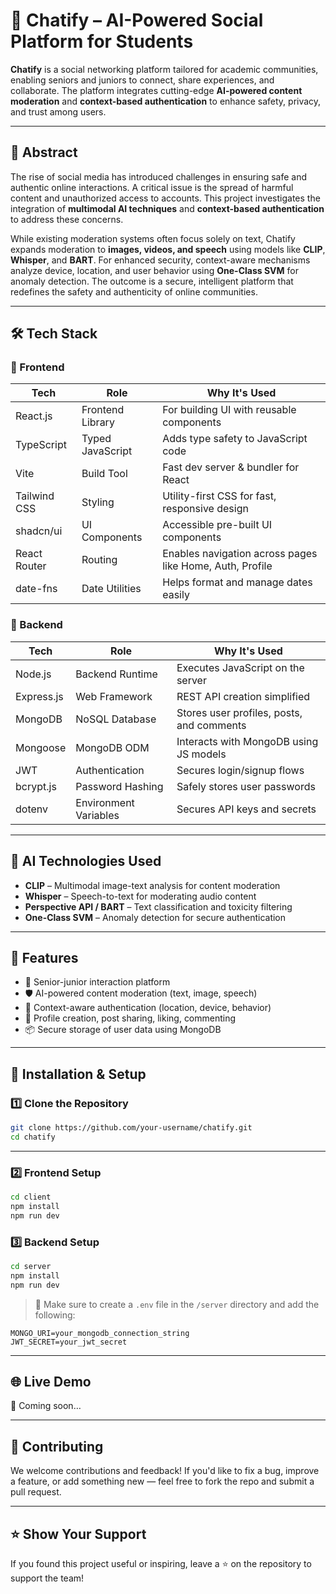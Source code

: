 # 📱 Chatify – AI-Powered Social Platform for Students

**Chatify** is a social networking platform tailored for academic communities, enabling seniors and juniors to connect, share experiences, and collaborate. The platform integrates cutting-edge **AI-powered content moderation** and **context-based authentication** to enhance safety, privacy, and trust among users.

---

## 📌 Abstract

The rise of social media has introduced challenges in ensuring safe and authentic online interactions. A critical issue is the spread of harmful content and unauthorized access to accounts. This project investigates the integration of **multimodal AI techniques** and **context-based authentication** to address these concerns. 

While existing moderation systems often focus solely on text, Chatify expands moderation to **images, videos, and speech** using models like **CLIP**, **Whisper**, and **BART**. For enhanced security, context-aware mechanisms analyze device, location, and user behavior using **One-Class SVM** for anomaly detection. The outcome is a secure, intelligent platform that redefines the safety and authenticity of online communities.

---

## 🛠️ Tech Stack

### 🔹 Frontend
| Tech           | Role                | Why It's Used                                                  |
|----------------|---------------------|----------------------------------------------------------------|
| React.js       | Frontend Library     | For building UI with reusable components                      |
| TypeScript     | Typed JavaScript     | Adds type safety to JavaScript code                           |
| Vite           | Build Tool           | Fast dev server & bundler for React                           |
| Tailwind CSS   | Styling              | Utility-first CSS for fast, responsive design                 |
| shadcn/ui      | UI Components        | Accessible pre-built UI components                            |
| React Router   | Routing              | Enables navigation across pages like Home, Auth, Profile      |
| date-fns       | Date Utilities       | Helps format and manage dates easily                          |

### 🔹 Backend
| Tech           | Role                 | Why It's Used                                                  |
|----------------|----------------------|----------------------------------------------------------------|
| Node.js        | Backend Runtime       | Executes JavaScript on the server                             |
| Express.js     | Web Framework         | REST API creation simplified                                  |
| MongoDB        | NoSQL Database        | Stores user profiles, posts, and comments                     |
| Mongoose       | MongoDB ODM           | Interacts with MongoDB using JS models                        |
| JWT            | Authentication        | Secures login/signup flows                                    |
| bcrypt.js      | Password Hashing      | Safely stores user passwords                                  |
| dotenv         | Environment Variables | Secures API keys and secrets                                  |

---

## 🧠 AI Technologies Used

- **CLIP** – Multimodal image-text analysis for content moderation
- **Whisper** – Speech-to-text for moderating audio content
- **Perspective API / BART** – Text classification and toxicity filtering
- **One-Class SVM** – Anomaly detection for secure authentication

---

## 🚀 Features

- 👥 Senior-junior interaction platform
- 🛡️ AI-powered content moderation (text, image, speech)
- 🔐 Context-aware authentication (location, device, behavior)
- 🧾 Profile creation, post sharing, liking, commenting
- 📦 Secure storage of user data using MongoDB

---

## 🧩 Installation & Setup

### 1️⃣ Clone the Repository

```bash
git clone https://github.com/your-username/chatify.git
cd chatify
```

---

### 2️⃣ Frontend Setup

```bash
cd client
npm install
npm run dev
```

### 3️⃣ Backend Setup

```bash
cd server
npm install
npm run dev
```

> 🔐 Make sure to create a `.env` file in the `/server` directory and add the following:
```env
MONGO_URI=your_mongodb_connection_string
JWT_SECRET=your_jwt_secret
```

---

## 🌐 Live Demo

🚧 Coming soon…

---

## 🤝 Contributing

We welcome contributions and feedback! If you'd like to fix a bug, improve a feature, or add something new — feel free to fork the repo and submit a pull request.

---

## ⭐️ Show Your Support

If you found this project useful or inspiring, leave a ⭐️ on the repository to support the team!

```